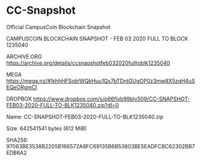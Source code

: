# CC-Snapshot
Official CampusCoin Blockchain Snapshot

CAMPUSCOIN BLOCKCHAIN SNAPSHOT - FEB 03 2020 FULL TO BLOCK 1235040

ARCHIVE.ORG
https://archive.org/details/ccsnapshotfeb032020fulltoblk1235040

MEGA
https://mega.nz/#!khhHFSob!WQkHuu1Qx7bTDntGUgOP0z3mw8X5zqH4uSEQeORgmCI

DROPBOX
https://www.dropbox.com/s/p66flxb99blv509/CC-SNAPSHOT-FEB03-2020-FULL-TO-BLK1235040.zip?dl=0


Name: CC-SNAPSHOT-FEB03-2020-FULL-TO-BLK1235040.zip

Size: 642541541 bytes (612 MiB)

SHA256: 97063BE3538B2205B166572A8FC69135B6B53803BE5EADFCBC62302BB7EDB6A2
